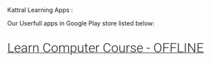 Kattral Learning Apps :

Our Userfull apps in Google Play store listed below:
<p><br class="Apple-interchange-newline"><a href="https://play.google.com/store/apps/details?id=com.learn_computer.course_free" rel="noopener noreferrer" target="_blank"><span style="color: rgb(33, 33, 33); font-family: Roboto, Arial, sans-serif; font-size: 30px; font-style: normal; font-variant-ligatures: normal; font-variant-caps: normal; font-weight: 300; letter-spacing: normal; orphans: 2; text-align: left; text-indent: 0px; text-transform: none; white-space: normal; widows: 2; word-spacing: 0px; -webkit-text-stroke-width: 0px; background-color: rgb(255, 255, 255); text-decoration-style: initial; text-decoration-color: initial; display: inline !important; float: none;">Learn Computer Course - OFFLINE</span> </a></p>
